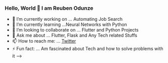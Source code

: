 ### Hello, World 👋 I am Reuben Odunze

- 🔭 I’m currently working on ... Automating Job Search
- 🌱 I’m currently learning ...Neural Networks with Python
- 👯 I’m looking to collaborate on ... Flutter and Python Projects
- 💬 Ask me about ... Flutter, Flask and Any Tech related Stuffs
- 📫 How to reach me: ... [Twitter](https://twitter.com/royaliben) 
- ⚡ Fun fact: ... Am fascinated about Tech and how to solve problems with it
-->
